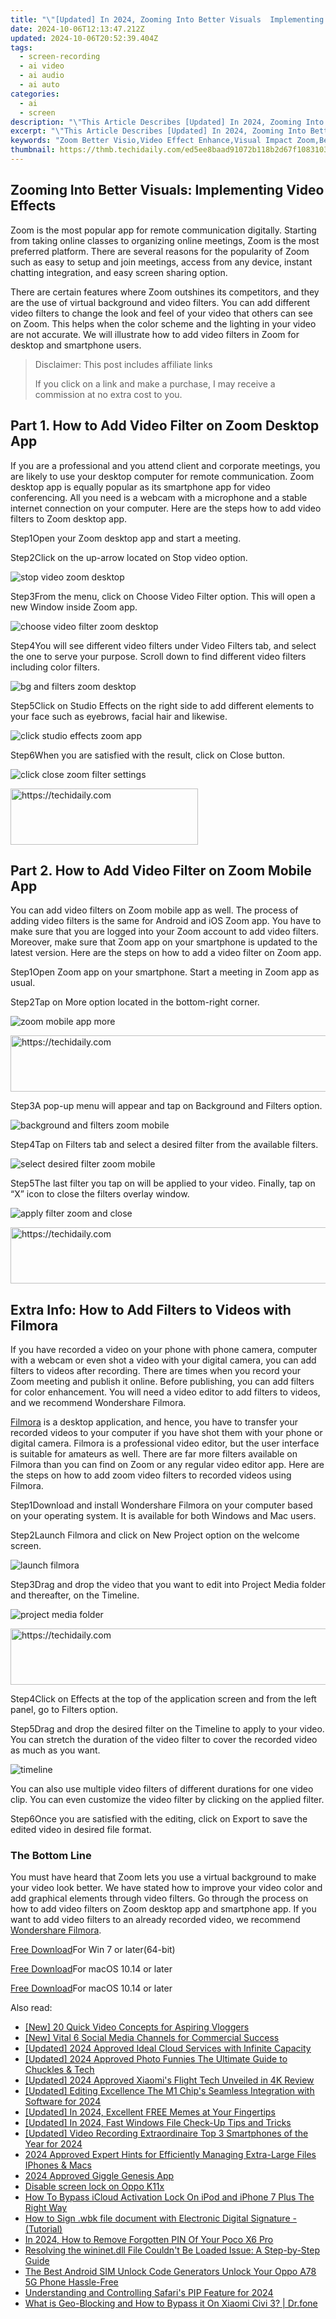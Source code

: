 ```yaml
---
title: "\"[Updated] In 2024, Zooming Into Better Visuals  Implementing Video Effects\""
date: 2024-10-06T12:13:47.212Z
updated: 2024-10-06T20:52:39.404Z
tags: 
  - screen-recording
  - ai video
  - ai audio
  - ai auto
categories: 
  - ai
  - screen
description: "\"This Article Describes [Updated] In 2024, Zooming Into Better Visuals: Implementing Video Effects\""
excerpt: "\"This Article Describes [Updated] In 2024, Zooming Into Better Visuals: Implementing Video Effects\""
keywords: "Zoom Better Visio,Video Effect Enhance,Visual Impact Zoom,Better Zoom Effects,Enhanced Video Quality,Visual Upgrade Video,Superior Zoom Graphics"
thumbnail: https://thmb.techidaily.com/ed5ee8baad91072b118b2d67f1083103fa228337347cb369c95ebc26efcbbaf5.jpg
---
```


## Zooming Into Better Visuals: Implementing Video Effects

Zoom is the most popular app for remote communication digitally. Starting from taking online classes to organizing online meetings, Zoom is the most preferred platform. There are several reasons for the popularity of Zoom such as easy to setup and join meetings, access from any device, instant chatting integration, and easy screen sharing option.

There are certain features where Zoom outshines its competitors, and they are the use of virtual background and video filters. You can add different video filters to change the look and feel of your video that others can see on Zoom. This helps when the color scheme and the lighting in your video are not accurate. We will illustrate how to add video filters in Zoom for desktop and smartphone users.

>  Disclaimer: This post includes affiliate links
>
>  If you click on a link and make a purchase, I may receive a commission at no extra cost to you.
>

## Part 1\. How to Add Video Filter on Zoom Desktop App

If you are a professional and you attend client and corporate meetings, you are likely to use your desktop computer for remote communication. Zoom desktop app is equally popular as its smartphone app for video conferencing. All you need is a webcam with a microphone and a stable internet connection on your computer. Here are the steps how to add video filters to Zoom desktop app.

Step1Open your Zoom desktop app and start a meeting.

Step2Click on the up-arrow located on Stop video option.

![stop video zoom desktop](https://images.wondershare.com/filmora/article-images/2022/08/stop-video-zoom-desktop.jpg)

Step3From the menu, click on Choose Video Filter option. This will open a new Window inside Zoom app.

![choose video filter zoom desktop](https://images.wondershare.com/filmora/article-images/2022/08/choose-video-filter-zoom-desktop.jpg)

Step4You will see different video filters under Video Filters tab, and select the one to serve your purpose. Scroll down to find different video filters including color filters.

![bg and filters zoom desktop](https://images.wondershare.com/filmora/article-images/2022/08/bg-and-filters-zoom-desktop.jpg)

Step5Click on Studio Effects on the right side to add different elements to your face such as eyebrows, facial hair and likewise.

![click studio effects zoom app](https://images.wondershare.com/filmora/article-images/2022/08/click-studio-effects-zoom-app.jpg)

Step6When you are satisfied with the result, click on Close button.

![click close zoom filter settings](https://images.wondershare.com/filmora/article-images/2022/08/click-close-zoom-filter-settings.jpg)

<!-- affiliate ads begin -->
<a href="https://aligracehair.sjv.io/c/5597632/1959759/19272" target="_top" id="1959759">
  <img src="//a.impactradius-go.com/display-ad/19272-1959759" border="0" alt="https://techidaily.com" width="300" height="90"/>
</a>
<img height="0" width="0" src="https://aligracehair.sjv.io/i/5597632/1959759/19272" style="position:absolute;visibility:hidden;" border="0" />
<!-- affiliate ads end -->

## Part 2\. How to Add Video Filter on Zoom Mobile App

You can add video filters on Zoom mobile app as well. The process of adding video filters is the same for Android and iOS Zoom app. You have to make sure that you are logged into your Zoom account to add video filters. Moreover, make sure that Zoom app on your smartphone is updated to the latest version. Here are the steps on how to add a video filter on Zoom app.

Step1Open Zoom app on your smartphone. Start a meeting in Zoom app as usual.

Step2Tap on More option located in the bottom-right corner.

![zoom mobile app more](https://images.wondershare.com/filmora/article-images/2022/08/zoom-mobile-app-more.jpg)

<!-- affiliate ads begin -->
<a href="https://aligracehair.sjv.io/c/5597632/1885947/19272" target="_top" id="1885947">
  <img src="//a.impactradius-go.com/display-ad/19272-1885947" border="0" alt="https://techidaily.com" width="728" height="90"/>
</a>
<img height="0" width="0" src="https://aligracehair.sjv.io/i/5597632/1885947/19272" style="position:absolute;visibility:hidden;" border="0" />
<!-- affiliate ads end -->

Step3A pop-up menu will appear and tap on Background and Filters option.

![background and filters zoom mobile](https://images.wondershare.com/filmora/article-images/2022/08/background-and-filters-zoom-mobile.jpg)

Step4Tap on Filters tab and select a desired filter from the available filters.

![select desired filter zoom mobile](https://images.wondershare.com/filmora/article-images/2022/08/select-desired-filter-zoom-mobile.jpg)

Step5The last filter you tap on will be applied to your video. Finally, tap on “X” icon to close the filters overlay window.

![apply filter zoom and close](https://images.wondershare.com/filmora/article-images/2022/08/apply-filter-zoom-and-close.jpg)

<!-- affiliate ads begin -->
<a href="https://appsumo.8odi.net/c/5597632/2049369/7443" target="_top" id="2049369">
  <img src="//a.impactradius-go.com/display-ad/7443-2049369" border="0" alt="https://techidaily.com" width="728" height="90"/>
</a>
<img height="0" width="0" src="https://appsumo.8odi.net/i/5597632/2049369/7443" style="position:absolute;visibility:hidden;" border="0" />
<!-- affiliate ads end -->

## Extra Info: How to Add Filters to Videos with Filmora

If you have recorded a video on your phone with phone camera, computer with a webcam or even shot a video with your digital camera, you can add filters to videos after recording. There are times when you record your Zoom meeting and publish it online. Before publishing, you can add filters for color enhancement. You will need a video editor to add filters to videos, and we recommend Wondershare Filmora.

[Filmora](https://tools.techidaily.com/wondershare/filmora/download/) is a desktop application, and hence, you have to transfer your recorded videos to your computer if you have shot them with your phone or digital camera. Filmora is a professional video editor, but the user interface is suitable for amateurs as well. There are far more filters available on Filmora than you can find on Zoom or any regular video editor app. Here are the steps on how to add zoom video filters to recorded videos using Filmora.

Step1Download and install Wondershare Filmora on your computer based on your operating system. It is available for both Windows and Mac users.

Step2Launch Filmora and click on New Project option on the welcome screen.

![launch filmora](https://images.wondershare.com/filmora/guide/get-started-with-filmora-01.png)

Step3Drag and drop the video that you want to edit into Project Media folder and thereafter, on the Timeline.

![project media folder](https://images.wondershare.com/filmora/guide/filters-1.png)

<!-- affiliate ads begin -->
<a href="https://bluettius.sjv.io/c/5597632/2139123/17108" target="_top" id="2139123">
  <img src="//a.impactradius-go.com/display-ad/17108-2139123" border="0" alt="https://techidaily.com" width="728" height="90"/>
</a>
<img height="0" width="0" src="https://bluettius.sjv.io/i/5597632/2139123/17108" style="position:absolute;visibility:hidden;" border="0" />
<!-- affiliate ads end -->

Step4Click on Effects at the top of the application screen and from the left panel, go to Filters option.

[](https://images.wondershare.com/filmora/guide/filters-1.png)

Step5Drag and drop the desired filter on the Timeline to apply to your video. You can stretch the duration of the video filter to cover the recorded video as much as you want.

![timeline](https://images.wondershare.com/filmora/guide/filters-4.png)

You can also use multiple video filters of different durations for one video clip. You can even customize the video filter by clicking on the applied filter.

Step6Once you are satisfied with the editing, click on Export to save the edited video in desired file format.

### The Bottom Line

You must have heard that Zoom lets you use a virtual background to make your video look better. We have stated how to improve your video color and add graphical elements through video filters. Go through the process on how to add video filters on Zoom desktop app and smartphone app. If you want to add video filters to an already recorded video, we recommend [Wondershare Filmora](https://tools.techidaily.com/wondershare/filmora/download/).

[Free Download](https://tools.techidaily.com/wondershare/filmora/download/)For Win 7 or later(64-bit)

[Free Download](https://tools.techidaily.com/wondershare/filmora/download/)For macOS 10.14 or later

[Free Download](https://tools.techidaily.com/wondershare/filmora/download/)For macOS 10.14 or later

<ins class="adsbygoogle"
     style="display:block"
     data-ad-format="autorelaxed"
     data-ad-client="ca-pub-7571918770474297"
     data-ad-slot="1223367746"></ins>

<ins class="adsbygoogle"
     style="display:block"
     data-ad-format="autorelaxed"
     data-ad-client="ca-pub-7571918770474297"
     data-ad-slot="1223367746"></ins>



<ins class="adsbygoogle"
     style="display:block"
     data-ad-client="ca-pub-7571918770474297"
     data-ad-slot="8358498916"
     data-ad-format="auto"
     data-full-width-responsive="true"></ins>


<span class="atpl-alsoreadstyle">Also read:</span>
<div><ul>
<li><a href="https://extra-information.techidaily.com/new-20-quick-video-concepts-for-aspiring-vloggers/"><u>[New] 20 Quick Video Concepts for Aspiring Vloggers</u></a></li>
<li><a href="https://fox-friendly.techidaily.com/new-vital-6-social-media-channels-for-commercial-success/"><u>[New] Vital 6 Social Media Channels for Commercial Success</u></a></li>
<li><a href="https://fox-friendly.techidaily.com/updated-2024-approved-ideal-cloud-services-with-infinite-capacity/"><u>[Updated] 2024 Approved Ideal Cloud Services with Infinite Capacity</u></a></li>
<li><a href="https://fox-friendly.techidaily.com/updated-2024-approved-photo-funnies-the-ultimate-guide-to-chuckles-and-tech/"><u>[Updated] 2024 Approved Photo Funnies The Ultimate Guide to Chuckles & Tech</u></a></li>
<li><a href="https://fox-friendly.techidaily.com/updated-2024-approved-xiaomis-flight-tech-unveiled-in-4k-review/"><u>[Updated] 2024 Approved Xiaomi's Flight Tech Unveiled in 4K Review</u></a></li>
<li><a href="https://fox-friendly.techidaily.com/updated-editing-excellence-the-m1-chips-seamless-integration-with-software-for-2024/"><u>[Updated] Editing Excellence The M1 Chip's Seamless Integration with Software for 2024</u></a></li>
<li><a href="https://fox-friendly.techidaily.com/updated-in-2024-excellent-free-memes-at-your-fingertips/"><u>[Updated] In 2024, Excellent FREE Memes at Your Fingertips</u></a></li>
<li><a href="https://fox-friendly.techidaily.com/updated-in-2024-fast-windows-file-check-up-tips-and-tricks/"><u>[Updated] In 2024, Fast Windows File Check-Up Tips and Tricks</u></a></li>
<li><a href="https://fox-friendly.techidaily.com/updated-video-recording-extraordinaire-top-3-smartphones-of-the-year-for-2024/"><u>[Updated] Video Recording Extraordinaire Top 3 Smartphones of the Year for 2024</u></a></li>
<li><a href="https://fox-boxes.techidaily.com/2024-approved-expert-hints-for-efficiently-managing-extra-large-files-iphones-and-macs/"><u>2024 Approved Expert Hints for Efficiently Managing Extra-Large Files IPhones & Macs</u></a></li>
<li><a href="https://some-techniques.techidaily.com/2024-approved-giggle-genesis-app/"><u>2024 Approved Giggle Genesis App</u></a></li>
<li><a href="https://phone-solutions.techidaily.com/disable-screen-lock-on-oppo-k11x-by-drfone-android-unlock-android-unlock/"><u>Disable screen lock on Oppo K11x</u></a></li>
<li><a href="https://activate-lock.techidaily.com/how-to-bypass-icloud-activation-lock-on-ipod-and-iphone-7-plus-the-right-way-by-drfone-ios/"><u>How To Bypass iCloud Activation Lock On iPod and iPhone 7 Plus The Right Way</u></a></li>
<li><a href="https://blog-min.techidaily.com/how-to-sign-wbk-file-document-with-electronic-digital-signature-tutorial-by-ldigisigner-sign-a-word-sign-a-word/"><u>How to Sign .wbk file document with Electronic Digital Signature - (Tutorial)</u></a></li>
<li><a href="https://easy-unlock-android.techidaily.com/in-2024-how-to-remove-forgotten-pin-of-your-poco-x6-pro-by-drfone-android/"><u>In 2024, How to Remove Forgotten PIN Of Your Poco X6 Pro</u></a></li>
<li><a href="https://tech-recovery.techidaily.com/resolving-the-wininetdll-file-couldnt-be-loaded-issue-a-step-by-step-guide/"><u>Resolving the wininet.dll File Couldn't Be Loaded Issue: A Step-by-Step Guide</u></a></li>
<li><a href="https://sim-unlock.techidaily.com/the-best-android-sim-unlock-code-generators-unlock-your-oppo-a78-5g-phone-hassle-free-by-drfone-android/"><u>The Best Android SIM Unlock Code Generators Unlock Your Oppo A78 5G Phone Hassle-Free</u></a></li>
<li><a href="https://fox-friendly.techidaily.com/understanding-and-controlling-safaris-pip-feature-for-2024/"><u>Understanding and Controlling Safari's PIP Feature for 2024</u></a></li>
<li><a href="https://fake-location.techidaily.com/what-is-geo-blocking-and-how-to-bypass-it-on-xiaomi-civi-3-drfone-by-drfone-virtual-android/"><u>What is Geo-Blocking and How to Bypass it On Xiaomi Civi 3? | Dr.fone</u></a></li>
</ul></div>

